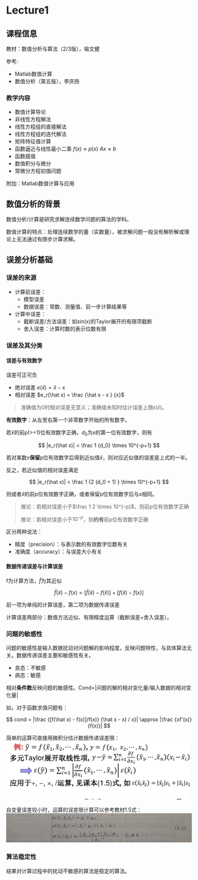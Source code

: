 # Lecture1

## 课程信息

教材：数值分析与算法（2/3版），喻文健

参考:

+ Matlab数值计算
+ 数值分析（第五版），李庆扬

### 教学内容

- 数值计算导论
- 非线性方程解法
- 线性方程组的直接解法
- 线性方程组的迭代解法
- 矩阵特征值计算
- 函数逼近与线性最小二乘 $f(x) \approx p(x)$ $Ax \approx b$
- 函数插值
- 数值积分与微分
- 常微分方程初值问题

附加：Matlab数值计算与应用

## 数值分析的背景

数值分析/计算是研究求解连续数学问题的算法的学科。

数值计算的特点：处理连续数学的量（实数量），被求解问题一般没有解析解或理论上无法通过有限步计算求解。

## 误差分析基础

### 误差的来源

+ 计算前误差：
    - 模型误差
    - 数据误差：常数、测量值、前一步计算结果等
+ 计算中误差：
    - 截断误差/方法误差：如sin(x)的Taylor展开的有限项截断
    - 舍入误差：计算时数的表示位数有限

### 误差及其分类

#### 误差与有效数字
误差可正可负
- 绝对误差 $e(\hat x) = \hat x -x$
- 相对误差 $e_r(\hat x) = \frac {\hat x - x } {x}$
> 准确值为0时相对误差无意义；准确值未知时估计误差上限$\epsilon(\hat x)$。

**有效数字**：从左至右第一个非零数字开始的所有数字。

若$\hat x$的前p(>=1)位有效数字正确，$d_0$为x的第一位有效数字，则有

$$
|e_r(\hat x)| < \frac 1 {d_0} \times 10^{-p+1}
$$

若对某数x**保留**p位有效数字后得到近似值$\hat x$，则对应近似值的误差是上式的一半。

反之，若近似值的相对误差满足

$$
|e_r(\hat x)| < \frac 1 {2 (d_0 + 1) } \times 10^{-p+1}
$$

则或者$\hat x$的前p位有效数字正确，或者保留p位有效数字后与x相同。

> 推论：若相对误差小于$\frac 1 2 \times 10^{-p}$，则前p位有效数字正确  
>
> 推论：若相对误差小于$10^{-p}$，则**约有**前p位有效数字正确

区分两种说法：
- 精度（precision）：与表示数的有效数字位数有关
- 准确度（accuracy）：与误差大小有关

#### 数据传递误差与计算误差

f为计算方法，$\hat f$为其近似

$$
\hat f (\hat x) - f(x) = [\hat f(\hat x) - f(\hat x)]+[f(\hat x) - f(x)]
$$

前一项为单纯的计算误差，第二项为数据传递误差

计算误差两部分：数值方法近似、有限精度运算（截断误差+舍入误差）。

### 问题的敏感性

问题的敏感性是输入数据扰动对问题解的影响程度，反映问题特性，与具体算法无关。数据传递误差主要和敏感性有关。

+ 良态：不敏感
+ 病态：敏感

相对**条件数**反映问题的敏感性。Cond=|问题的解的相对变化量/输入数据的相对变化量|

如，对于函数求值问题有：

$$
cond = |\frac {[f(\hat x) - f(x)]/f(x)} {\hat x - x) / x}| \approx |\frac {xf'(x)}{f(x)}|
$$

简单的运算可直接用微积分估计数据传递误差限：
![](_v_images/20200220105856044_1460252201.png)

自变量误差较小时，运算的误差限计算可以参考教材1.5式：
![](_v_images/20200220134713028_1056226231.png)

### 算法稳定性

结果对计算过程中的扰动不敏感的算法是稳定的算法。